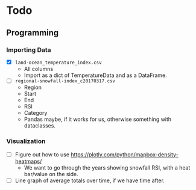 # Todo

## Programming

### Importing Data

- [x] `land-ocean_temperature_index.csv`
    - All columns
    - Import as a dict of TemperatureData and as a DataFrame.
- [ ] `regional-snowfall-index_c20170317.csv`
    - Region
    - Start
    - End
    - RSI
    - Category
    - Pandas maybe, if it works for us, otherwise something with dataclasses.

### Visualization

- [ ] Figure out how to use https://plotly.com/python/mapbox-density-heatmaps/
    - We want to go through the years showing snowfall RSI, with a heat bar/value on the side.
- [ ] Line graph of average totals over time, if we have time after.
